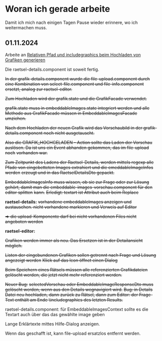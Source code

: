 # Woran ich gerade arbeite

Damit ich mich nach einigen Tagen Pause wieder erinnere, wo ich weitermachen muss.

## 01.11.2024

Arbeite an [Relativen Pfad und includegraphics beim Hochladen von Grafiken generieren](https://github.com/heike2718/mathe-jung-alt/issues/96)

Die raetsel-details.component ist soweit fertig.

~~In der grafik-details.component wurde die file-upload.component durch eine Kombination von select-file.component und file-info.component~~
~~ersetzt, analog zur raetsel-editor.~~

~~Zum Hochladen wird der grafik.state und die GrafikFacade verwendet.~~ 

~~grafik.state muss in embeddableImages.state integriert werden und alle Methode aus GrafikFacade müssen in EmbeddableImagesFacade umziehen.~~

~~Nach dem Hochladen der neuen Grafik wird das Vorschaubild in der grafik-details.component noch nicht ausgetauscht.~~


~~Also die GRAFIK_HOCHGELADEN - Action sollte das Laden der Vorschau auslösen. Da ist uns ein Event abhanden gekommen, das im file-upload noch~~
~~vorhanden war.~~

~~Zum Zeitpunkt des Ladens der Raetsel-Details, werden mittels regexp alle Pfade von eingebetteten Images extrahiert und die emeddableImageInfos werden~~
~~erzeugt und in das RaetselDetailsDto gepackt.~~

~~EmbeddableImagesInfo muss wissen, ob sie zur Frage oder zur Lösung gehört, damit man die embeddable-images-vorschau.component für den editor splitten~~ ~~kann.~~ ~~Erledigt: textart ist Attribut auch beim Replace~~


__raetsel-details:__ ~~vorhandene embeddableImages anzeigen und austauschen. nicht vorhandene markieren und Verweis auf Editor~~

~~=> die upload-Komponente darf bei nicht vorhandenen Files nicht angeboten werden~~

__raetsel-editor:__ 

~~Grafiken werden immer als neu. Das Ersetzen ist in der Detailansicht möglich.~~

~~Listen der eingebundenen Grafiken sollen getrennt nach Frage und Lösung angezeigt werden~~
~~Klick auf das Icon öffnet einen Dialog~~

~~Beim Speichern eines Rätsels müssen alle referenzierten Grafikdateien gelöscht werden, die jetzt nicht mehr referenziert werden.~~

~~Neuer Bug:~~
~~selectedVorschau oder EmbeddableImageResponseDto muss gelöscht werden, wenn aus den Details wegnavigiert wird.~~
~~Bug: in Details Datei neu hochladen, dann zurück zu Rätsel, dann zum Editor: der Frage-Text enthält am Ende \\includegraphics des letzten Results.~~

raetsel-details.component: für EmbeddableImagesContext sollte es die Textart auch über das das gewählte image geben

Lange Erklärtexte mittes Hilfe-Dialog anzeigen.




Wenn das geschafft ist, kann file-upload ersatzlos entfernt werden.